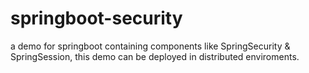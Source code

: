 # springboot-security
a demo for springboot containing components like SpringSecurity &amp; SpringSession, this demo can be deployed in distributed enviroments.
